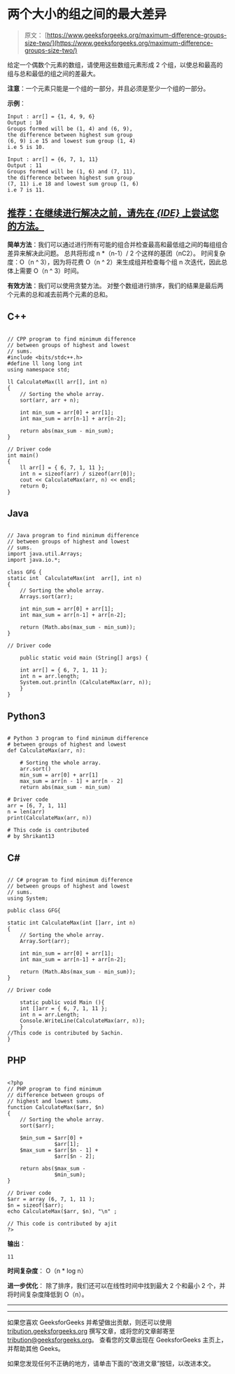 # 两个大小的组之间的最大差异

> 原文： [https://www.geeksforgeeks.org/maximum-difference-groups-size-two/](https://www.geeksforgeeks.org/maximum-difference-groups-size-two/)

给定一个偶数个元素的数组，请使用这些数组元素形成 2 个组，以使总和最高的组与总和最低的组之间的差最大。

**注意**：一个元素只能是一个组的一部分，并且必须是至少一个组的一部分。

**示例**：

```
Input : arr[] = {1, 4, 9, 6}
Output : 10
Groups formed will be (1, 4) and (6, 9), 
the difference between highest sum group
(6, 9) i.e 15 and lowest sum group (1, 4)
i.e 5 is 10.

Input : arr[] = {6, 7, 1, 11}
Output : 11
Groups formed will be (1, 6) and (7, 11), 
the difference between highest sum group
(7, 11) i.e 18 and lowest sum group (1, 6)
i.e 7 is 11.

```

## [推荐：在继续进行解决之前，请先在 ***{IDE}*** 上尝试您的方法。](https://ide.geeksforgeeks.org/)

**简单方法**：我们可以通过进行所有可能的组合并检查最高和最低组之间的每组组合差异来解决此问题。 总共将形成 n *（n-1）/ 2 个这样的基团（nC2）。
时间复杂度：O（n ^ 3），因为将花费 O（n ^ 2）来生成组并检查每个组 n 次迭代，因此总体上需要 O（n ^ 3）时间。

**有效方法**：我们可以使用贪婪方法。 对整个数组进行排序，我们的结果是最后两个元素的总和减去前两个元素的总和。

## C++ 

```

// CPP program to find minimum difference 
// between groups of highest and lowest 
// sums. 
#include <bits/stdc++.h> 
#define ll long long int 
using namespace std; 

ll CalculateMax(ll arr[], int n) 
{ 
    // Sorting the whole array. 
    sort(arr, arr + n); 

    int min_sum = arr[0] + arr[1]; 
    int max_sum = arr[n-1] + arr[n-2]; 

    return abs(max_sum - min_sum); 
} 

// Driver code 
int main() 
{ 
    ll arr[] = { 6, 7, 1, 11 }; 
    int n = sizeof(arr) / sizeof(arr[0]); 
    cout << CalculateMax(arr, n) << endl; 
    return 0; 
} 

```

## Java

```

// Java program to find minimum difference  
// between groups of highest and lowest  
// sums.  
import java.util.Arrays;  
import java.io.*; 

class GFG { 
static int  CalculateMax(int  arr[], int n)  
{  
    // Sorting the whole array.  
    Arrays.sort(arr);  

    int min_sum = arr[0] + arr[1];  
    int max_sum = arr[n-1] + arr[n-2];  

    return (Math.abs(max_sum - min_sum));  
}  

// Driver code 

    public static void main (String[] args) { 

    int arr[] = { 6, 7, 1, 11 };  
    int n = arr.length;  
    System.out.println (CalculateMax(arr, n));  
    } 
} 

```

## Python3

```

# Python 3 program to find minimum difference  
# between groups of highest and lowest  
def CalculateMax(arr, n): 

    # Sorting the whole array. 
    arr.sort() 
    min_sum = arr[0] + arr[1] 
    max_sum = arr[n - 1] + arr[n - 2] 
    return abs(max_sum - min_sum) 

# Driver code 
arr = [6, 7, 1, 11] 
n = len(arr) 
print(CalculateMax(arr, n)) 

# This code is contributed 
# by Shrikant13 

```

## C# 

```

// C# program to find minimum difference  
// between groups of highest and lowest  
// sums. 
using System; 

public class GFG{ 

static int CalculateMax(int []arr, int n)  
{  
    // Sorting the whole array.  
    Array.Sort(arr);  

    int min_sum = arr[0] + arr[1];  
    int max_sum = arr[n-1] + arr[n-2];  

    return (Math.Abs(max_sum - min_sum));  
}  

// Driver code 

    static public void Main (){ 
    int []arr = { 6, 7, 1, 11 };  
    int n = arr.Length;  
    Console.WriteLine(CalculateMax(arr, n));  
    } 
//This code is contributed by Sachin.     
} 

```

## PHP

```

<?php 
// PHP program to find minimum  
// difference between groups of  
// highest and lowest sums. 
function CalculateMax($arr, $n) 
{ 
    // Sorting the whole array. 
    sort($arr); 

    $min_sum = $arr[0] +  
               $arr[1]; 
    $max_sum = $arr[$n - 1] +  
               $arr[$n - 2]; 

    return abs($max_sum - 
               $min_sum); 
} 

// Driver code 
$arr = array (6, 7, 1, 11 ); 
$n = sizeof($arr); 
echo CalculateMax($arr, $n), "\n" ; 

// This code is contributed by ajit 
?> 

```

**输出**：

```
11

```

**时间复杂度**： O（n * log n）

**进一步优化**：
除了排序，我们还可以在线性时间中找到最大 2 个和最小 2 个，并将时间复杂度降低到 O（n）。

[](https://practice.geeksforgeeks.org/courses/competitive-programming-live?utm_source=geeksforgeeks&utm_medium=article&utm_campaign=gfg_article_cp)

* * *

* * *

如果您喜欢 GeeksforGeeks 并希望做出贡献，则还可以使用 [tribution.geeksforgeeks.org](https://contribute.geeksforgeeks.org/) 撰写文章，或将您的文章邮寄至 tribution@geeksforgeeks.org。 查看您的文章出现在 GeeksforGeeks 主页上，并帮助其他 Geeks。

如果您发现任何不正确的地方，请单击下面的“改进文章”按钮，以改进本文。